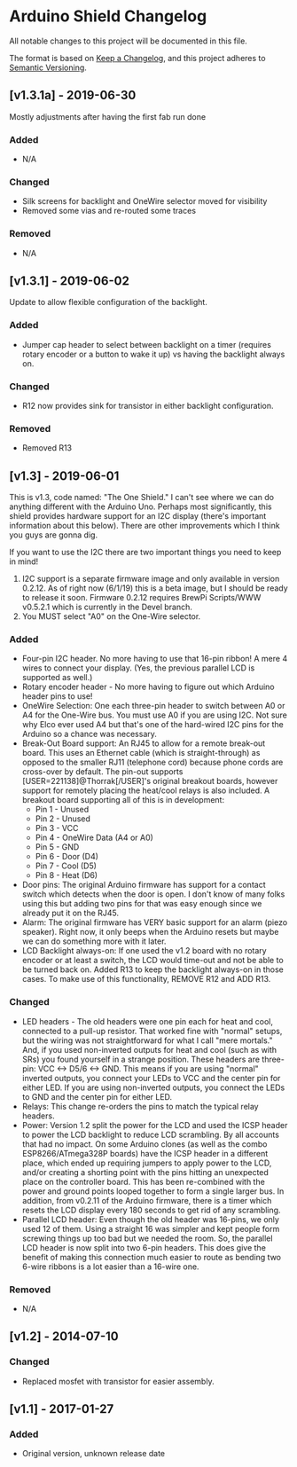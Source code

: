 # Arduino Shield Changelog
All notable changes to this project will be documented in this file.

The format is based on [Keep a Changelog](https://keepachangelog.com/en/1.0.0/),
and this project adheres to [Semantic Versioning](https://semver.org/spec/v2.0.0.html).

## [v1.3.1a] - 2019-06-30
Mostly adjustments after having the first fab run done

### Added
  - N/A

### Changed
  - Silk screens for backlight and OneWire selector moved for visibility
  - Removed some vias and re-routed some traces

### Removed
  - N/A

## [v1.3.1] - 2019-06-02
Update to allow flexible configuration of the backlight.

### Added
  - Jumper cap header to select between backlight on a timer (requires rotary encoder or a button to wake it up) vs having the backlight always on.

### Changed
  - R12 now provides sink for transistor in either backlight configuration.

### Removed
  - Removed R13

## [v1.3] - 2019-06-01
This is v1.3, code named: "The One Shield."  I can't see where we can do anything different with the Arduino Uno.  Perhaps most significantly, this shield provides hardware support for an I2C display (there's important information about this below).  There are other improvements which I think you guys are gonna dig.

If you want to use the I2C there are two important things you need to keep in mind!
1.	I2C support is a separate firmware image and only available in version 0.2.12.  As of right now (6/1/19) this is a beta image, but I should be ready to release it soon.  Firmware 0.2.12 requires BrewPi Scripts/WWW v0.5.2.1 which is currently in the Devel branch.
2.	You MUST select "A0" on the One-Wire selector.

### Added
 - Four-pin I2C header.  No more having to use that 16-pin ribbon!  A mere 4 wires to connect your display. (Yes, the previous parallel LCD is supported as well.)
 - Rotary encoder header - No more having to figure out which Arduino header pins to use!
 - OneWire Selection: One each three-pin header to switch between A0 or A4 for the One-Wire bus.  You must use A0 if you are using I2C.  Not sure why Elco ever used A4 but that's one of the hard-wired I2C pins for the Arduino so a chance was necessary.
 - Break-Out Board support:  An RJ45 to allow for a remote break-out board.  This uses an Ethernet cable (which is straight-through) as opposed to the smaller RJ11 (telephone cord) because phone cords are cross-over by default.  The pin-out supports [USER=221138]@Thorrak[/USER]'s original breakout boards, however support for remotely placing the heat/cool relays is also included.  A breakout board supporting all of this is in development:
   - Pin 1 - Unused
   - Pin 2 - Unused
   - Pin 3 - VCC
   - Pin 4 - OneWire Data (A4 or A0)
   - Pin 5 - GND
   - Pin 6 - Door (D4)
   - Pin 7 - Cool (D5)
   - Pin 8 - Heat (D6)
  - Door pins:  The original Arduino firmware has support for a contact switch which detects when the door is open.  I don't know of many folks using this but adding two pins for that was easy enough since we already put it on the RJ45.
  - Alarm:  The original firmware has VERY basic support for an alarm (piezo speaker).  Right now, it only beeps when the Arduino resets but maybe we can do something more with it later.
  - LCD Backlight always-on:  If one used the v1.2 board with no rotary encoder or at least a switch, the LCD would time-out and not be able to be turned back on.  Added R13 to keep the backlight always-on in those cases.  To make use of this functionality, REMOVE R12 and ADD R13.

### Changed
  - LED headers - The old headers were one pin each for heat and cool, connected to a pull-up resistor.  That worked fine with "normal" setups, but the wiring was not straightforward for what I call "mere mortals." And, if you used non-inverted outputs for heat and cool (such as with SRs) you found yourself in a strange position.  These headers are three-pin: VCC <-> D5/6 <-> GND.  This means if you are using "normal" inverted outputs, you connect your LEDs to VCC and the center pin for either LED.  If you are using non-inverted outputs, you connect the LEDs to GND and the center pin for either LED.
  - Relays: This change re-orders the pins to match the typical relay headers.
  - Power:  Version 1.2 split the power for the LCD and used the ICSP header to power the LCD backlight to reduce LCD scrambling.  By all accounts that had no impact.  On some Arduino clones (as well as the combo ESP8266/ATmega328P boards) have the ICSP header in a different place, which ended up requiring jumpers to apply power to the LCD, and/or creating a shorting point with the pins hitting an unexpected place on the controller board.  This has been re-combined with the power and ground points looped together to form a single larger bus.  In addition, from v0.2.11 of the Arduino firmware, there is a timer which resets the LCD display every 180 seconds to get rid of any scrambling.
  - Parallel LCD header:  Even though the old header was 16-pins, we only used 12 of them.  Using a straight 16 was simpler and kept people form screwing things up too bad but we needed the room.  So, the parallel LCD header is now split into two 6-pin headers.  This does give the benefit of making this connection much easier to route as bending two 6-wire ribbons is a lot easier than a 16-wire one.

### Removed
- N/A

## [v1.2] - 2014-07-10
### Changed
- Replaced mosfet with transistor for easier assembly.

## [v1.1] - 2017-01-27
### Added
- Original version, unknown release date
